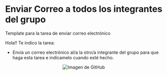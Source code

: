 # Enviar Correo a todos los integrantes del grupo
Template para la tarea de enviar correo electrónico

Hola!! Te indico la tarea: 

* Envía un correo electrónico al/a la otro/a integrante del grupo para que haga esta tarea e indícamelo cuando esté hecho. 

<div style="text-align: center"><img src="https://loremflickr.com/320/240/github" alt="Imagen de GitHub"/></div>
